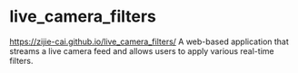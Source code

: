 # live_camera_filters
https://zijie-cai.github.io/live_camera_filters/
A web-based application that streams a live camera feed and allows users to apply various real-time filters. 
